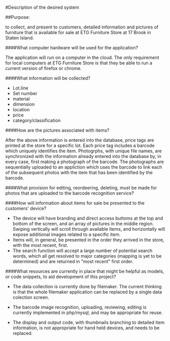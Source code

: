 #Description of the desired system

##Purpose:

to collect, and present to customers, detailed information and pictures of furniture that is available for sale at ETG Furniture Store at 17 Brook in Staten Island.

####What computer hardware will be used for the application?

  The application will run on a computer in the cloud. The only requirement for local computers at ETG Furniture Store is that they be able to run a current version of firefox or chrome.
  
####What information will be collected?
*  Lot.line
*  Set number
*  material
*  dimension
*  location
*  price
*  category/classification

####How are the pictures associated with items?

  After the above information is entered into the database, price tags are printed at the store for a specific lot. Each price tag includes a barcode which uniquely identifies the item.
  Photogrphs, with unique file names, are synchronized with the information already entered into the database by, in every case, first making a photograph of the barcode. The photographs are sequentially uploaded to an appliction which uses the barcode to link each of the subsequent photos with the item that has been identified by the barcode.
  
####What provision for editing, reordeering, deleting, must be made for photos that are uploaded to the barcode recognition service?

####How will information about items for sale be presented to the customers' device?
* The device will have branding and direct access buttoms at the top and bottom of the screen, and an array of pictures in the middle region. Swiping vertically will scroll through available items, and horizontally will expose additional images related to a specific item.
* Items will, in general, be presented in the order they arrived in the store, with the most recent, first. 
* The search function will accept a large number of potential search words, which all get resolved to major categories (mapping is yet to be determined) and are returned in "most recent" first order.

####What resources are currently in place that might be helpful as models, or code snippets, to aid development of this project?

* The data collection is currently done by filemaker. The current thinking is that the whole filemaker application can be replaced by a single data colection screen. 

* The barcode image recognition, uploading, reviewing, editing is currently implemented in php/mysql, and may be appropriate for reuse.
    
* The display and output code, with thumbnails branching to detailed item information, is not appropriate for hand held devices, and needs to be replaced.

